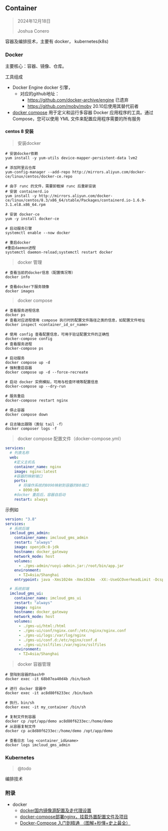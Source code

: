 ## Container

> 2024年12月18日
>
> Joshua Conero



容器及编排技术，主要有 docker， kubernetes(k8s)

### Docker

主要核心：容器、镜像、仓库。



工具组成

- Docker Engine            docker 引擎，
  - 对应的github地址：
    - https://github.com/docker-archive/engine    已遗弃
    - https://github.com/moby/moby                      20.10后使用其替代前者
- [docker compose](https://github.com/docker/compose)   用于定义和运行多容器 Docker 应用程序的工具。通过 Compose，您可以使用 YML 文件来配置应用程序需要的所有服务



#### centos 8 安装

> 安装docker

```shell
# 安装docker依赖
yum install -y yum-utils device-mapper-persistent-data lvm2

# 添加阿里云仓库 
yum-config-manager --add-repo http://mirrors.aliyun.com/docker-ce/linux/centos/docker-ce.repo

# 由于 runc 的文件，需要卸载掉 runc 后重新安装 
# 安装 containerd.io
yum install -y http://mirrors.aliyun.com/docker-ce/linux/centos/8.3/x86_64/stable/Packages/containerd.io-1.6.9-3.1.el8.x86_64.rpm

# 安装 docker-ce
yum -y install docker-ce

# 启动服务引擎
systemctl enable --now docker

# 重启docker
#重启daemon进程
systemctl daemon-reload;systemctl restart docker
```



> docker 管理

```shell
# 查看当前的docker信息（配置情况等）
docker info

# 查看docker下服务镜像
docker images
```



> docker compose

```shell
# 查看服务进程信息
docker ps
# 查看对应进程使用 compose 执行时的配置文件路径之类的信息，如配置文件地址
docker inspect <container_id_or_name>

# 使用 config 查看配置信息，可用于验证配置文件的正确性
docker-compose config
# 查看服务进程
docker-compose ps

# 启动服务
docker compose up -d
# 强制重启容器
docker compose up -d --force-recreate

# 启动 docker 实例模拟，可用与检查环境等配置信息
docker-compose up --dry-run

# 服务重启
docker-compose restart nginx

# 停止容器
docker compose down

# 日志输出跟随（类似 tail -f）
docker composer logs -f
```



> docker compose 配置文件（docker-compose.yml）

```yaml
services:
  # 列表名称
  web:
    #定义主机名
    container_name: nginx
    image: nginx:latest
    #容器的映射端口
    ports:
      # 将操作系统的8090映射到容器的80端口
      - 8090:80
    #docker 重启后，容器自启动
    restart: always
```



示例如

```yaml
version: "3.8"
services:
  # 系统后端
  imcloud_gms_admin:
    container_name: imcloud_gms_admin
    restart: "always"
    image: openjdk:8-jdk
    hostname: docker_gateway
    network_mode: host
    volumes:
      - ./gms-admin/ruoyi-admin.jar:/root/bin/app.jar
    environment:
      - TZ=Asia/Shanghai
    entrypoint: java -Xms1024m -Xmx1024m  -XX:-UseGCOverheadLimit -Dcsp.sentinel.app.type=1 -jar -Dfile.encoding=utf-8   /root/bin/app.jar #reactor.netty.worker.count=6

  # 系统前端
  imcloud_gms_ui:
    container_name: imcloud_gms_ui
    restart: "always"
    image: nginx
    hostname: docker_gateway
    network_mode: host
    volumes:
      - ./gms-ui/html:/html
      - ./gms-ui/conf/nginx.conf:/etc/nginx/nginx.conf
      - ./gms-ui/logs:/var/log/nginx
      - ./gms-ui/conf.d:/etc/nginx/conf.d
      - ./gms-ui/sslfiles:/var/nginx/sslfiles
    environment:
      - TZ=Asia/Shanghai

```





> docker 容器管理

```shell
# 登陆到容器的bash中
docker exec -it 68b07ea40d4b /bin/bash

# 进行 docker 容器中
docker exec -it ac8d80f6233ec /bin/bash

# 执行，bin/sh
docker exec -it my_container /bin/sh

# 复制文件到容器 
docker cp /opt/app/demo ac8d80f6233ec:/home/demo
# 从容器复制文件
docker cp ac8d80f6233ec:/home/demo /opt/app/demo

# 查看日志 log <container_id&name>
docker logs imcloud_gms_admin
```







### Kubernetes

> @todo

编排技术





### 附录

- docker
  - [docker国内镜像源配置及走代理设置](https://blog.csdn.net/Lichen0196/article/details/137355517)
  - [docker-compose部署nginx，挂载外置配置文件及项目](https://blog.csdn.net/u013652477/article/details/107837931)
  - [Docker-Compose 入门到精通 （图解+秒懂+史上最全）](https://www.cnblogs.com/crazymakercircle/p/15505199.html)